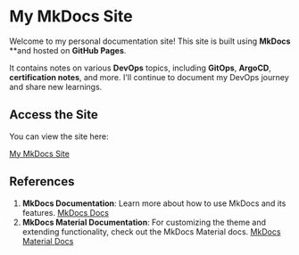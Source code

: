 # My MkDocs Site

Welcome to my personal documentation site! This site is built using **MkDocs** **and hosted on **GitHub Pages**. 

It contains notes on various **DevOps** topics, including **GitOps**, **ArgoCD**, **certification notes**, and more. I'll continue to document my DevOps journey and share new learnings.

## Access the Site

You can view the site here:

[My MkDocs Site](https://penguinpal25.github.io/notes-mkdocs/)

## References
1. **MkDocs Documentation**: Learn more about how to use MkDocs and its features. [MkDocs Docs](https://www.mkdocs.org/)
2. **MkDocs Material Documentation**: For customizing the theme and extending functionality, check out the MkDocs Material docs. [MkDocs Material Docs](https://squidfunk.github.io/mkdocs-material/)